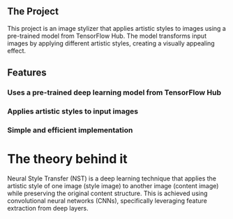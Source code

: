 ## The Project
This project is an image stylizer that applies artistic styles to images using a pre-trained model from TensorFlow Hub. The model transforms input images by applying different artistic styles, creating a visually appealing effect.

## Features
### Uses a pre-trained deep learning model from TensorFlow Hub
### Applies artistic styles to input images
### Simple and efficient implementation

# The theory behind it
Neural Style Transfer (NST) is a deep learning technique that applies the artistic style of one image (style image) to another image (content image) while preserving the original content structure. This is achieved using convolutional neural networks (CNNs), specifically leveraging feature extraction from deep layers.
